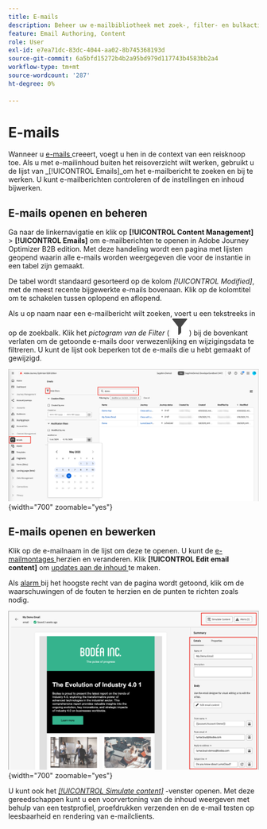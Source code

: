 ```yaml
---
title: E-mails
description: Beheer uw e-mailbibliotheek met zoek-, filter- en bulkacties - bewerk inhoud, instellingen en test e-mails buiten de reis in Journey Optimizer B2B edition.
feature: Email Authoring, Content
role: User
exl-id: e7ea71dc-83dc-4044-aa02-8b745368193d
source-git-commit: 6a5bfd15272b4b2a95bd979d117743b4583bb2a4
workflow-type: tm+mt
source-wordcount: '287'
ht-degree: 0%

---
```


# E-mails

Wanneer u [ e-mails ](./add-email.md) creeert, voegt u hen in de context van een reisknoop toe. Als u met e-mailinhoud buiten het reisoverzicht wilt werken, gebruikt u de lijst van _[!UICONTROL Emails]_om het e-mailbericht te zoeken en bij te werken. U kunt e-mailberichten controleren of de instellingen en inhoud bijwerken.

## E-mails openen en beheren

Ga naar de linkernavigatie en klik op **[!UICONTROL Content Management]** > **[!UICONTROL Emails]** om e-mailberichten te openen in Adobe Journey Optimizer B2B edition. Met deze handeling wordt een pagina met lijsten geopend waarin alle e-mails worden weergegeven die voor de instantie in een tabel zijn gemaakt.

De tabel wordt standaard gesorteerd op de kolom _[!UICONTROL Modified]_, met de meest recente bijgewerkte e-mails bovenaan. Klik op de kolomtitel om te schakelen tussen oplopend en aflopend.

Als u op naam naar een e-mailbericht wilt zoeken, voert u een tekstreeks in op de zoekbalk. Klik het _pictogram van de Filter_ ( ![ pictogram van de Filter ](../assets/do-not-localize/icon-filter.svg)) bij de bovenkant verlaten om de getoonde e-mails door verwezenlijking en wijzigingsdata te filtreren. U kunt de lijst ook beperken tot de e-mails die u hebt gemaakt of gewijzigd.

![ heb toegang tot de bibliotheek en de filter van e-mailmalplaatjes door naam en data ](./assets/emails-list-filtered.png){width="700" zoomable="yes"}

## E-mails openen en bewerken

Klik op de e-mailnaam in de lijst om deze te openen. U kunt de [ e-mailmontages ](./add-email.md#define-the-email-settings) herzien en veranderen. Klik **[!UICONTROL Edit email content]** om [ updates aan de inhoud ](./email-authoring.md) te maken.

Als [ alarm ](./add-email.md#check-alerts) bij het hoogste recht van de pagina wordt getoond, klik om de waarschuwingen of de fouten te herzien en de punten te richten zoals nodig.

![ open e-mail om updates te maken ](./assets/email-open-update.png){width="700" zoomable="yes"}

U kunt ook het [_[!UICONTROL Simulate content]_](./email-simulate-content.md) -venster openen. Met deze gereedschappen kunt u een voorvertoning van de inhoud weergeven met behulp van een testprofiel, proefdrukken verzenden en de e-mail testen op leesbaarheid en rendering van e-mailclients.
